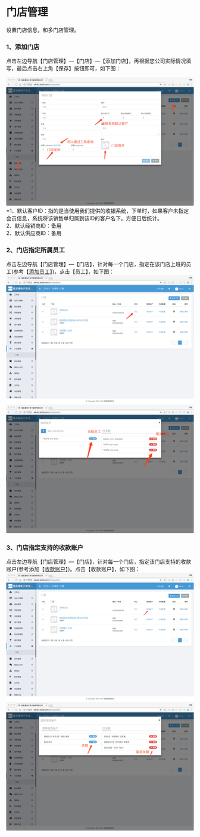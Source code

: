 # 门店管理

设置门店信息，和多门店管理。

### 1、添加门店

点击左边导航【门店管理】—【门店】—【添加门店】，再根据您公司实际情况填写，最后点击右上角【保存】按钮即可，如下图：

![](/assets/6import.png)\*1、默认客户ID：指的是当使用我们提供的收银系统，下单时，如果客户未指定会员信息，系统将该销售单归属到该ID的客户名下。方便日后统计。  
  2、默认经销商ID：备用  
  2、默认供应商ID：备用

### 2、门店指定所属员工

点击左边导航【门店管理】—【门店】，针对每一个门店，指定在该门店上班的员工\(参考【[添加员工](/员工信息.md)】\)，点击【员工】，如下图：![](/assets/7import.png)![](/assets/8.png)

### 3、门店指定支持的收款账户

点击左边导航【门店管理】—【门店】，针对每一个门店，指定该门店支持的收款账户\(参考添加【[收款账户](/cai-wu-zi-liao/shou-kuan-zhang-hu.md)】\)。点击【收款账户】，如下图：![](/assets/9.png)![](/assets/10.png)

